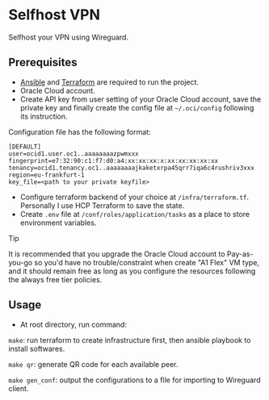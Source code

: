 # Selfhost VPN

Selfhost your VPN using Wireguard.

## Prerequisites

- [Ansible](https://docs.ansible.com/ansible/latest/installation_guide/intro_installation.html) and [Terraform](https://developer.hashicorp.com/terraform/install) are required to run the project.
- Oracle Cloud account.
- Create API key from user setting of your Oracle Cloud account, save the private key and finally create the config file at `~/.oci/config` following its instruction.

Configuration file has the following format:

```text
[DEFAULT]
user=ocid1.user.oc1..aaaaaaaazpwmxxx
fingerprint=e7:32:90:c1:f7:d0:a4:xx:xx:xx:x:xx:xx:xx:xx:xx
tenancy=ocid1.tenancy.oc1..aaaaaaaajkaketxrpa45qrr7iqa6c4rushriv3xxx
region=eu-frankfurt-1
key_file=<path to your private keyfile>
```

- Configure terraform backend of your choice at `/infra/terraform.tf`. Personally I use HCP Terraform to save the state.
- Create `.env` file at `/conf/roles/application/tasks` as a place to store environment variables.

> [!TIP]
> It is recommended that you upgrade the Oracle Cloud account to Pay-as-you-go so
> you'd have no trouble/constraint when create "A1 Flex" VM type, and it should remain free as long as you configure the resources following the always free tier policies.

## Usage

- At root directory, run command:

`make`: run terraform to create infrastructure first, then ansible playbook to install softwares.

`make qr`: generate QR code for each available peer.

`make gen_conf`: output the configurations to a file for importing to Wireguard client.
